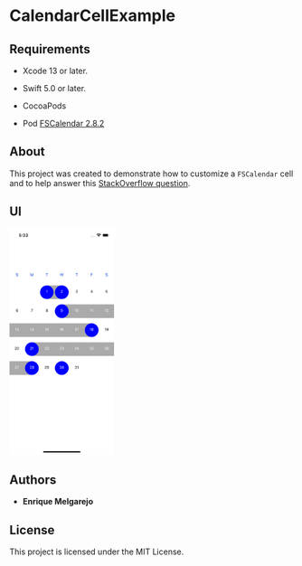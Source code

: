 # CalendarCellExample

## Requirements
- Xcode 13 or later.

- Swift 5.0 or later.

- CocoaPods

- Pod [FSCalendar 2.8.2](https://cocoapods.org/pods/FSCalendar)

## About
This project was created to demonstrate how to customize a `FSCalendar` cell and to help answer this [StackOverflow question](https://stackoverflow.com/questions/58424445/how-to-customise-cell-in-fscalendar).

## UI
<img src="/Screenshots/CalendarCellExample.png" width="185" height="400">

## Authors
* **Enrique Melgarejo**

## License
This project is licensed under the MIT License.

